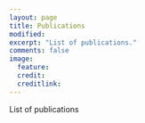 ```yaml
---
layout: page
title: Publications
modified: 
excerpt: "List of publications."
comments: false
image:
  feature: 
  credit: 
  creditlink: 
---
```


List of publications

